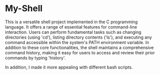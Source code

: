 # My-Shell
This is a versatile shell project implemented in the C programming language. It offers a range of essential features for command-line interaction. Users can perform fundamental tasks such as changing directories (using 'cd'), listing directory contents ('ls'), and executing any command accessible within the system's PATH environment variable. In addition to these core functionalities, the shell maintains a comprehensive command history, making it easy for users to access and review their prior commands by typing 'history'.

In addition, I made it more appealing with different bash scripts.
